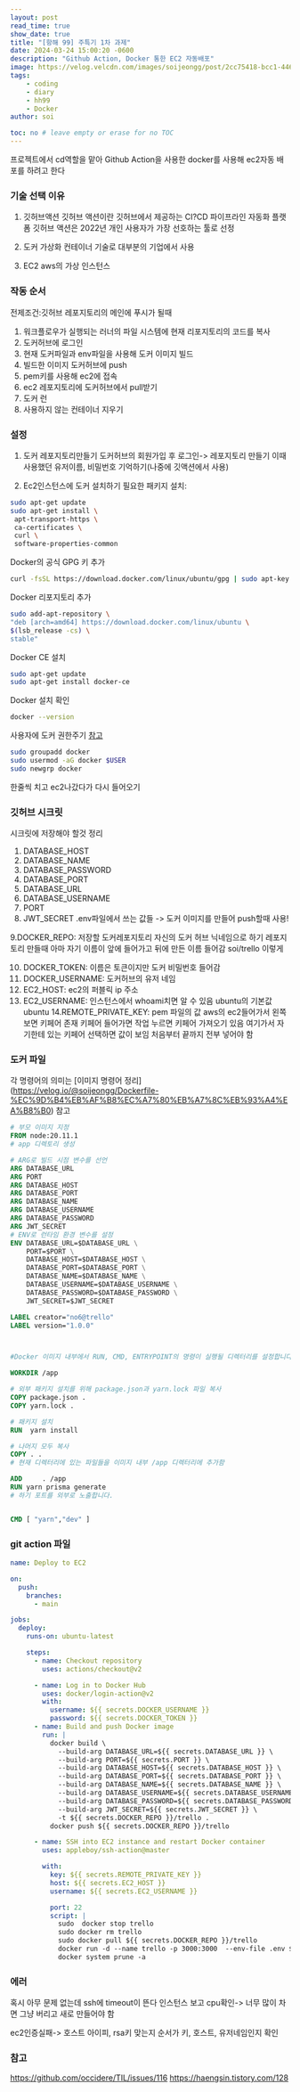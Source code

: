 ```yaml
---
layout: post
read_time: true
show_date: true
title: "[항해 99] 주특기 1차 과제"
date: 2024-03-24 15:00:20 -0600
description: "Github Action, Docker 통한 EC2 자동배포"
image: https://velog.velcdn.com/images/soijeongg/post/2cc75418-bcc1-446b-8e11-9a6cadb62079/image.png
tags: 
    - coding
    - diary
    - hh99
    - Docker
author: soi

toc: no # leave empty or erase for no TOC
---
```


프로젝트에서 cd역할을 맡아 Github Action을 사용한 docker를 사용해 ec2자동 배포를 하려고 한다 

### 기술 선택 이유 
1. 깃허브액션
깃허브 액션이란 깃허브에서 제공하는 CI?CD 파이프라인 자동화 플랫폼
깃허브 액션은 2022년 개인 사용자가 가장 선호하는 툴로 선정 

2. 도커 
가상화 컨테이너 기술로 대부분의 기업에서 사용 

3. EC2
aws의 가상 인스턴스 

### 작동 순서

전제조건:깃허브 레포지토리의 메인에 푸시가 될때 
1. 워크플로우가 실행되는 러너의 파일 시스템에 현재 리포지토리의 코드를 복사
2. 도커허브에 로그인
3. 현재 도커파일과 env파일을 사용해 도커 이미지 빌드 
4. 빌드한 이미지 도커허브에 push
5. pem키를 사용해 ec2에 접속
6. ec2 레포지토리에 도커허브에서 pull받기 
7. 도커 런
8. 사용하지 않는 컨테이너 지우기

### 설정
1. 도커 레포지토리만들기
도커허브의 회원가입 후 로그인-> 레포지토리 만들기
이때 사용했던 유저이름, 비밀번호 기억하기(나중에 깃액션에서 사용)

2. Ec2인스턴스에 도커 설치하기
필요한 패키지 설치:
``` bash
sudo apt-get update
sudo apt-get install \
 apt-transport-https \
 ca-certificates \
 curl \
 software-properties-common

```
Docker의 공식 GPG 키 추가
``` bash
curl -fsSL https://download.docker.com/linux/ubuntu/gpg | sudo apt-key add -

```
Docker 리포지토리 추가
```bash
sudo add-apt-repository \
"deb [arch=amd64] https://download.docker.com/linux/ubuntu \
$(lsb_release -cs) \
stable"
```
Docker CE 설치
```bash
sudo apt-get update
sudo apt-get install docker-ce
```
Docker 설치 확인
``` bash
docker --version
```
사용자에 도커 권한주기
[참고](https://github.com/occidere/TIL/issues/116)
``` bash
sudo groupadd docker
sudo usermod -aG docker $USER
sudo newgrp docker
```
한줄씩 치고 ec2나갔다가 다시 들어오기 

### 깃허브 시크릿

시크릿에 저장해야 할것 정리
1. DATABASE_HOST 
2. DATABASE_NAME
3. DATABASE_PASSWORD
4. DATABASE_PORT
5. DATABASE_URL
6. DATABASE_USERNAME
7. PORT
8. JWT_SECRET
.env파일에서 쓰는 값들 -> 도커 이미지를 만들어 push할때 사용!

9.DOCKER_REPO: 저장할 도커레포지토리 자신의 도커 허브 닉네임으로 하기 
레포지토리 만들때 아마 자기 이름이 앞에 들어가고 뒤에 만든 이름 들어감 soi/trello 이렇게 

10. DOCKER_TOKEN: 이름은 토큰이지만 도커 비밀번호 들어감
11. DOCKER_USERNAME: 도커허브의 유저 네임
12. EC2_HOST: ec2의 퍼블릭 ip 주소
13. EC2_USERNAME: 인스턴스에서 whoami치면 알 수 있음 ubuntu의 기본값 ubuntu
14.REMOTE_PRIVATE_KEY: pem 파일의 값 
aws의 ec2들어가서 왼쪽 보면 키페어 존재 
키페어 들어가면 작업 누르면 키페어 가져오기 있음 여기가서 자기한테 있는 키페어 선택하면 값이 보임
처음부터 끝까지 전부 넣어야 함

### 도커 파일
각 명령어의 의미는 [이미지 명령어 정리] (https://velog.io/@soijeongg/Dockerfile-%EC%9D%B4%EB%AF%B8%EC%A7%80%EB%A7%8C%EB%93%A4%EA%B8%B0) 참고 
``` Dockerfile
# 부모 이미지 지정
FROM node:20.11.1
# app 디렉토리 생성

# ARG로 빌드 시점 변수를 선언
ARG DATABASE_URL
ARG PORT
ARG DATABASE_HOST
ARG DATABASE_PORT
ARG DATABASE_NAME
ARG DATABASE_USERNAME
ARG DATABASE_PASSWORD
ARG JWT_SECRET
# ENV로 런타임 환경 변수를 설정
ENV DATABASE_URL=$DATABASE_URL \
    PORT=$PORT \
    DATABASE_HOST=$DATABASE_HOST \
    DATABASE_PORT=$DATABASE_PORT \
    DATABASE_NAME=$DATABASE_NAME \
    DATABASE_USERNAME=$DATABASE_USERNAME \
    DATABASE_PASSWORD=$DATABASE_PASSWORD \
    JWT_SECRET=$JWT_SECRET

LABEL creator="no6@trello"
LABEL version="1.0.0"



#Docker 이미지 내부에서 RUN, CMD, ENTRYPOINT의 명령이 실행될 디렉터리를 설정합니다.

WORKDIR /app

# 외부 패키지 설치를 위해 package.json과 yarn.lock 파일 복사
COPY package.json .
COPY yarn.lock .

# 패키지 설치
RUN  yarn install

# 나머지 모두 복사
COPY . .
# 현재 디렉터리에 있는 파일들을 이미지 내부 /app 디렉터리에 추가함

ADD     . /app
RUN yarn prisma generate
# 하기 포트를 외부로 노출합니다.


CMD [ "yarn","dev" ]
```
### git action 파일
```yml
name: Deploy to EC2

on:
  push:
    branches:
      - main

jobs:
  deploy:
    runs-on: ubuntu-latest

    steps:
      - name: Checkout repository
        uses: actions/checkout@v2

      - name: Log in to Docker Hub
        uses: docker/login-action@v2
        with:
          username: ${{ secrets.DOCKER_USERNAME }}
          password: ${{ secrets.DOCKER_TOKEN }}
      - name: Build and push Docker image
        run: |
          docker build \
            --build-arg DATABASE_URL=${{ secrets.DATABASE_URL }} \
            --build-arg PORT=${{ secrets.PORT }} \
            --build-arg DATABASE_HOST=${{ secrets.DATABASE_HOST }} \
            --build-arg DATABASE_PORT=${{ secrets.DATABASE_PORT }} \
            --build-arg DATABASE_NAME=${{ secrets.DATABASE_NAME }} \
            --build-arg DATABASE_USERNAME=${{ secrets.DATABASE_USERNAME }} \
            --build-arg DATABASE_PASSWORD=${{ secrets.DATABASE_PASSWORD }} \
            --build-arg JWT_SECRET=${{ secrets.JWT_SECRET }} \
            -t ${{ secrets.DOCKER_REPO }}/trello .
          docker push ${{ secrets.DOCKER_REPO }}/trello

      - name: SSH into EC2 instance and restart Docker container
        uses: appleboy/ssh-action@master

        with:
          key: ${{ secrets.REMOTE_PRIVATE_KEY }}
          host: ${{ secrets.EC2_HOST }}
          username: ${{ secrets.EC2_USERNAME }}

          port: 22
          script: |
            sudo  docker stop trello
            sudo docker rm trello
            sudo docker pull ${{ secrets.DOCKER_REPO }}/trello
            docker run -d --name trello -p 3000:3000  --env-file .env ${{ secrets.DOCKER_REPO }}/trello
            docker system prune -a
   ```
### 에러 
혹시 아무 문제 없는데 ssh에 timeout이 뜬다 
인스턴스 보고 cpu확인-> 너무 많이 차면 그냥 버리고 새로 만들어야 함

ec2인증실패-> 호스트 아이피, rsa키 맞는지
순서가 키, 호스트, 유저네임인지 확인


### 참고 
https://github.com/occidere/TIL/issues/116
https://haengsin.tistory.com/128
